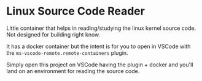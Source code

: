 # Linux Source Code Reader

Little container that helps in reading/studying the linux kernel source code. Not designed for building right know.

It has a docker container but the intent is for you to open in VSCode with the `ms-vscode-remote.remote-containers` plugin. 

Simply open this project on VSCode having the plugin + docker and you'll land on an environment for reading the source code.
